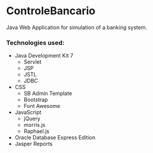 # ControleBancario
Java Web Application for simulation of a banking system.

### Technologies used:
- Java Development Kit 7
  - Servlet
  - JSP
  - JSTL
  - JDBC
- CSS
  - SB Admin Template
  - Bootstrap
  - Font Awesome
- JavaScript
  - jQuery
  - morris.js
  - Raphael.js
- Oracle Database Express Edition
- Jasper Reports
